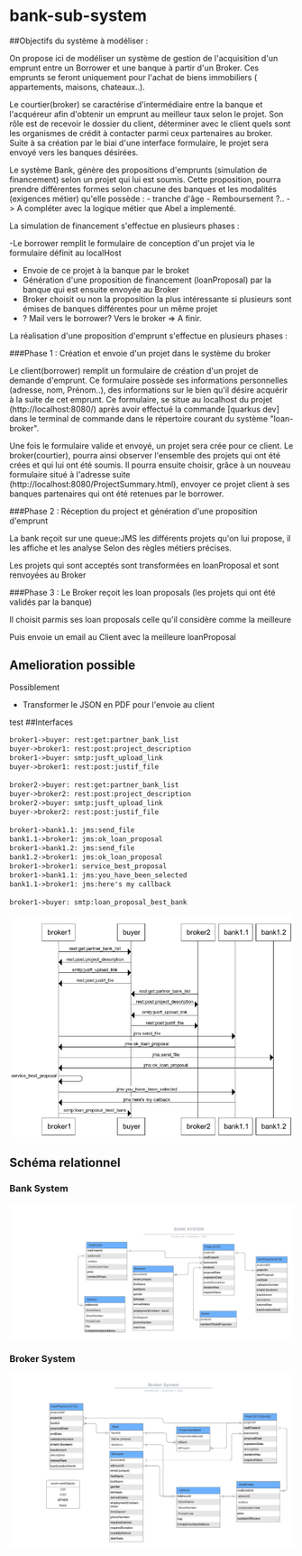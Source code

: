 # bank-sub-system

##Objectifs du système à modéliser : 

On propose ici de modéliser un système de gestion de l'acquisition d'un emprunt entre un Borrower et une banque 
à partir d'un Broker.
Ces emprunts se feront uniquement pour l'achat de biens immobiliers ( appartements, maisons, chateaux..).

Le courtier(broker) se caractérise d'intermédiaire entre la banque et l'acquéreur afin d'obtenir un emprunt au meilleur
taux selon le projet. Son rôle est de recevoir le dossier du client, déterminer avec le client quels sont les organismes
de crédit à contacter parmi ceux partenaires au broker. 
Suite à sa création par le biai d'une interface formulaire, le projet sera envoyé vers les banques désirées.

Le système Bank, génère des propositions d'emprunts (simulation de financement) selon un projet qui lui est soumis.
Cette proposition, pourra prendre différentes formes selon chacune des banques et les modalités (exigences métier) qu'elle
possède :
    - tranche d'âge 
    - Remboursement ?..
    -> A compléter avec la logique métier que Abel a implementé.

La simulation de financement s'effectue en plusieurs phases :

-Le borrower remplit le formulaire de conception d'un projet via le formulaire définit au localHost
- Envoie de ce projet à la banque par le broket 
- Génération d'une proposition de financement (loanProposal) par la banque qui est ensuite envoyée au Broker
- Broker choisit ou non la proposition la plus intéressante si plusieurs sont émises de banques différentes pour un même projet
- ? Mail vers le borrower? Vers le broker => A finir. 


La réalisation d'une proposition d'emprunt s'effectue en plusieurs phases : 

###Phase 1 : Création et envoie d'un projet dans le système du broker 

Le client(borrower) remplit un formulaire de création d'un projet de demande d'emprunt. Ce formulaire possède
ses informations personnelles (adresse, nom, Prénom..), des informations sur le bien qu'il désire acquérir à la suite
de cet emprunt. Ce formulaire, se situe au localhost du projet (http://localhost:8080/) après avoir effectué 
la commande [quarkus dev] dans le terminal de commande dans le répertoire courant du système "loan-broker".

Une fois le formulaire valide et envoyé, un projet sera crée pour ce client.
Le broker(courtier), pourra ainsi observer l'ensemble des projets qui ont été crées et qui lui ont été soumis.
Il pourra ensuite choisir, grâce à un nouveau formulaire situé à l'adresse suite (http://localhost:8080/ProjectSummary.html),
envoyer ce projet client à ses banques partenaires qui ont été retenues par le borrower.



###Phase 2 : Réception du project et génération d'une proposition d'emprunt 

La bank reçoit sur une queue:JMS les différents projets qu'on lui propose, il les affiche et les analyse
Selon des règles métiers précises.

Les projets qui sont acceptés sont transformées en loanProposal et sont renvoyées au Broker

###Phase 3 :
Le Broker reçoit les loan proposals (les projets qui ont été validés par la banque)

Il choisit parmis ses loan proposals celle qu'il considère comme la meilleure

Puis envoie un email au Client avec la meilleure loanProposal

## Amelioration possible
Possiblement 
- Transformer le JSON en PDF pour l'envoie au client

test
##Interfaces
```
broker1->buyer: rest:get:partner_bank_list
buyer->broker1: rest:post:project_description
broker1->buyer: smtp:jusft_upload_link
buyer->broker1: rest:post:justif_file

broker2->buyer: rest:get:partner_bank_list
buyer->broker2: rest:post:project_description
broker2->buyer: smtp:jusft_upload_link
buyer->broker2: rest:post:justif_file

broker1->bank1.1: jms:send_file
bank1.1->broker1: jms:ok_loan_proposal
broker1->bank1.2: jms:send_file
bank1.2->broker1: jms:ok_loan_proposal
broker1->broker1: service_best_proposal
broker1->bank1.1: jms:you_have_been_selected
bank1.1->broker1: jms:here's my callback

broker1->buyer: smtp:loan_proposal_best_bank
```
![](seqDiagram.png)
## Schéma relationnel
### Bank System
![](bank_system_Relat.png)
### Broker System
![](broker_system_Relat.png)
